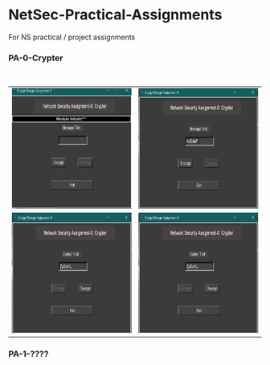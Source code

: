 # NetSec-Practical-Assignments
For NS practical / project assignments

### PA-0-Crypter
<br>
<table>
 <tr>
  <td> <img src="https://github.com/BinitDOX/NetSec-Practical-Assignments/blob/master/PA-0-Crypter/ss/1.png" width="400" height="240"/> </td>
  <td> <img src="https://github.com/BinitDOX/NetSec-Practical-Assignments/blob/master/PA-0-Crypter/ss/2.png" width="400" height="240"/> </td>
 </tr>
 <tr>
  <td> <img src="https://github.com/BinitDOX/NetSec-Practical-Assignments/blob/master/PA-0-Crypter/ss/3.png" width="400" height="240"/> </td>
  <td> <img src="https://github.com/BinitDOX/NetSec-Practical-Assignments/blob/master/PA-0-Crypter/ss/3.png" width="400" height="240"/> </td>
 </tr>
 </table>
 
 
 ### PA-1-????
